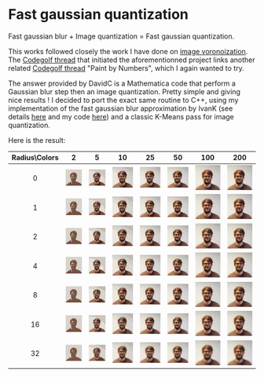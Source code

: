 # Fast gaussian quantization

Fast gaussian blur + Image quantization = Fast gaussian quantization.

This works followed closely the work I have done on [image voronoization](https://github.com/bfraboni/voronoi). The [Codegolf thread](https://codegolf.stackexchange.com/questions/50299/draw-an-image-as-a-voronoi-map) that initiated the aforementionned project links another related [Codegolf thread](https://codegolf.stackexchange.com/questions/42217/paint-by-numbers) "Paint by Numbers", which I again wanted to try. 

The answer provided by DavidC is a Mathematica code that perform a Gaussian blur step then an image quantization. Pretty simple and giving nice results ! I decided to port the exact same routine to C++, using my implementation of the fast gaussian blur approximation by IvanK (see details [here](http://blog.ivank.net/fastest-gaussian-blur.html) and my code [here](https://gist.github.com/bfraboni/946d9456b15cac3170514307cf032a27)) and a classic K-Means pass for image quantization.

Here is the result:

|Radius\Colors|2|5|10|25|50|100|200|
|:-:|:-:|:-:|:-:|:-:|:-:|:-:|:-:|
|0|![](data/demo/radius0colors2.png)|![](data/demo/radius0colors5.png)|![](data/demo/radius0colors10.png)|![](data/demo/radius0colors25.png)|![](data/demo/radius0colors50.png)|![](data/demo/radius0colors100.png)|![](data/demo/radius0colors200.png)|
|1|![](data/demo/radius1colors2.png)|![](data/demo/radius1colors5.png)|![](data/demo/radius1colors10.png)|![](data/demo/radius1colors25.png)|![](data/demo/radius1colors50.png)|![](data/demo/radius1colors100.png)|![](data/demo/radius1colors200.png)|
|2|![](data/demo/radius2colors2.png)|![](data/demo/radius2colors5.png)|![](data/demo/radius2colors10.png)|![](data/demo/radius2colors25.png)|![](data/demo/radius2colors50.png)|![](data/demo/radius2colors100.png)|![](data/demo/radius2colors200.png)|
|4|![](data/demo/radius4colors2.png)|![](data/demo/radius4colors5.png)|![](data/demo/radius4colors10.png)|![](data/demo/radius4colors25.png)|![](data/demo/radius4colors50.png)|![](data/demo/radius4colors100.png)|![](data/demo/radius4colors200.png)|
|8|![](data/demo/radius8colors2.png)|![](data/demo/radius8colors5.png)|![](data/demo/radius8colors10.png)|![](data/demo/radius8colors25.png)|![](data/demo/radius8colors50.png)|![](data/demo/radius8colors100.png)|![](data/demo/radius8colors200.png)|
|16|![](data/demo/radius16colors2.png)|![](data/demo/radius16colors5.png)|![](data/demo/radius16colors10.png)|![](data/demo/radius16colors25.png)|![](data/demo/radius16colors50.png)|![](data/demo/radius16colors100.png)|![](data/demo/radius16colors200.png)|
|32|![](data/demo/radius32colors2.png)|![](data/demo/radius32colors5.png)|![](data/demo/radius32colors10.png)|![](data/demo/radius32colors25.png)|![](data/demo/radius32colors50.png)|![](data/demo/radius32colors100.png)|![](data/demo/radius32colors200.png)|

